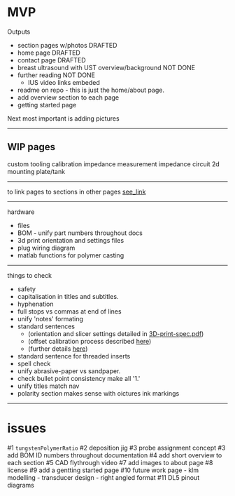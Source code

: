 # MVP

Outputs
- section pages w/photos DRAFTED
- home page DRAFTED
- contact page DRAFTED
- breast ultrasound with UST overview/background NOT DONE
- further reading NOT DONE
  - IUS video links embeded
- readme on repo - this is just the home/about page.
- add overview section to each page
- getting started page

Next most important is adding pictures


------------------------------------------------------------
WIP pages
----------
custom tooling
calibration
impedance measurement
impedance circuit
2d mounting plate/tank

------------------------------------------------------------
to link pages to sections in other pages
[see_link](custom-tooling-manufacture.md#test1)

------------------------------------------------------------
hardware
- files
- BOM - unify part numbers throughout docs
- 3d print orientation and settings files
- plug wiring diagram
- matlab functions for polymer casting
---------------------------------------------------------------
things to check
- safety
- capitalisation in titles and subtitles.
- hyphenation
- full stops vs commas at end of lines
- unify 'notes' formating
- standard sentences
  - (orientation and slicer settings detailed in [3D-print-spec.pdf](https://github.com/morganjroberts/open-UST/blob/main/hardware-distribution/3D-print-spec.pdf))
  - (offset calibration process described [here](dimension-calibration-3D-printing.md#deposition-mould))
  - (further details [here](custom-tooling-manufacture.md))
- standard sentence for threaded inserts
- spell check
- unify abrasive-paper vs sandpaper.
- check bullet point consistency make all '1.'
- unify titles match nav
- polarity section makes sense with oictures ink markings

---------------------------------------------------------------

# issues
#1 `tungstenPolymerRatio`
#2 deposition jig
#3 probe assignment concept
#3 add BOM ID numbers throughout documentation
#4 add short overview to each section
#5 CAD flythrough video 
#7 add images to about page
#8 license
#9 add a gentting started page
#10 future work page - klm modelling - transducer design - right angled format
#11 DL5 pinout diagrams